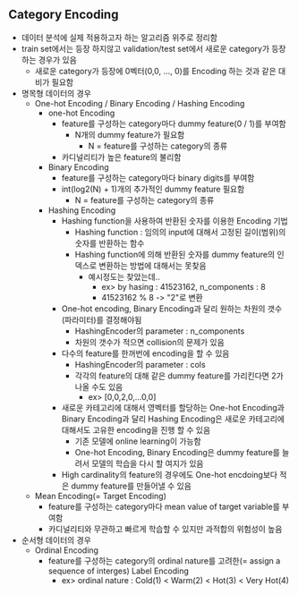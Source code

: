 ## Category Encoding
* 데이터 분석에 실제 적용하고자 하는 알고리즘 위주로 정리함
* train set에서는 등장 하지않고 validation/test set에서 새로운 category가 등장하는 경우가 있음
    * 새로운 category가 등장에 0벡터(0,0, ..., 0)를 Encoding 하는 것과 같은 대비가 필요함
* 명목형 데이터의 경우
    * One-hot Encoding / Binary Encoding / Hashing Encoding
        * one-hot Encoding
            * feature를 구성하는 category마다 dummy feature(0 / 1)를 부여함
                * N개의 dummy feature가 필요함
                    * N = feature를 구성하는 category의 종류
            * 카디널리티가 높은 feature의 불리함
        * Binary Encoding
            * feature를 구성하는 category마다 binary digits를 부여함
            * int(log2(N) + 1)개의 추가적인 dummy feature 필요함
                * N = feature를 구성하는 category의 종류
        * Hashing Encoding
            * Hashing function을 사용하여 반환된 숫자를 이용한 Encoding 기법
                * Hashing function : 임의의 input에 대해서 고정된 길이(범위)의 숫자를 반환하는 함수
                * Hashing function에 의해 반환된 숫자를 dummy feature의 인덱스로 변환하는 방법에 대해서는 못찾음
                    * 예시정도는 찾았는데..
                        * ex> by hasing : 41523162, n_components : 8
                        * 41523162 % 8 -> "2"로 변환
            * One-hot encoding, Binary Encoding과 달리 원하는 차원의 갯수(파라미터)를 결정해야됨
                * HashingEncoder의 parameter : n_components
                * 차원의 갯수가 적으면 collision의 문제가 있음
            * 다수의 feature를 한꺼번에 encoding을 할 수 있음
                * HashingEncoder의 parameter : cols
                * 각각의 feature의 대해 같은 dummy feature를 가리킨다면 2가 나올 수도 있음
                    * ex> [0,0,2,0,...0,0]
            * 새로운 카테고리에 대해서 영벡터를 할당하는 One-hot Encoding과 Binary Encoding과 달리 Hashing Encoding은 새로운 카테고리에 대해서도 고유한 encoding을 진행 할 수 있음
                * 기존 모델에 online learning이 가능함
                * One-hot Encoding, Binary Encoding은 dummy feature를 늘려서 모델의 학습을 다시 할 여지가 있음
            * High cardinality의 feature의 경우에도 One-hot encdoing보다 적은 dummy feature를 만들어낼 수 있음
    * Mean Encoding(= Target Encoding)
        * feature를 구성하는 category마다 mean value of target variable를 부여함
        * 카디널리티와 무관하고 빠르게 학습할 수 있지만 과적합의 위험성이 높음
* 순서형 데이터의 경우
    * Ordinal Encoding
        * feature를 구성하는 category의 ordinal nature를 고려한(= assign a sequence of interges) Label Encoding
            * ex> ordinal nature : Cold(1) < Warm(2) < Hot(3) < Very Hot(4)